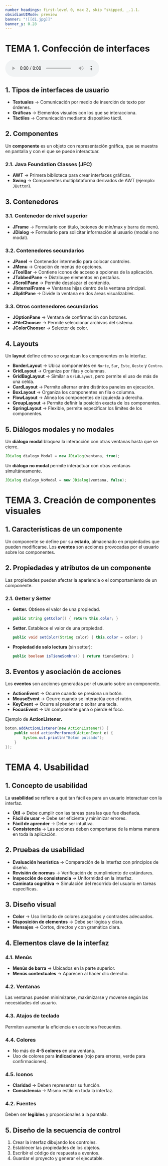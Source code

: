 ```yaml
---
number headings: first-level 0, max 2, skip ^skipped, _.1.1.
obsidianUIMode: preview
banner: "![[di.jpg]]"
banner_y: 0.28
---
```


# TEMA 1. Confección de interfaces

![Lectura MP3](Lectura_Resumen_Temas_1-3-4.mp3)

## 1. Tipos de interfaces de usuario

- **Textuales** → Comunicación por medio de inserción de texto por órdenes.
- **Gráficas** → Elementos visuales con los que se interacciona.
- **Táctiles** → Comunicación mediante dispositivo táctil.

## 2. Componentes

Un **componente** es un objeto con representación gráfica, que se muestra en pantalla y con el que se puede interactuar.

### 2.1. **Java Foundation Classes (JFC)**

- **AWT** → Primera biblioteca para crear interfaces gráficas.
- **Swing** → Componentes multiplataforma derivados de AWT (ejemplo: `JButton`).

## 3. Contenedores

### 3.1. **Contenedor de nivel superior**

- **JFrame** → Formulario con título, botones de min/max y barra de menú.
- **JDialog** → Formulario para solicitar información al usuario (modal o no modal).

### 3.2. **Contenedores secundarios**

- **JPanel** → Contenedor intermedio para colocar controles.
- **JMenu** → Creación de menús de opciones.
- **JToolBar** → Contiene iconos de acceso a opciones de la aplicación.
- **JTabbedPane** → Distribuye elementos en pestañas.
- **JScrollPane** → Permite desplazar el contenido.
- **JInternalFrame** → Ventanas hijas dentro de la ventana principal.
- **JSplitPane** → Divide la ventana en dos áreas visualizables.

### 3.3. **Otros contenedores secundarios**

- **JOptionPane** → Ventana de confirmación con botones.
- **JFileChooser** → Permite seleccionar archivos del sistema.
- **JColorChooser** → Selector de color.

## 4. Layouts

Un **layout** define cómo se organizan los componentes en la interfaz.

- **BorderLayout** → Ubica componentes en `Norte`, `Sur`, `Este`, `Oeste` y `Centro`.
- **GridLayout** → Organiza por filas y columnas.
- **GridBagLayout** → Similar a `GridLayout`, pero permite el uso de más de una celda.
- **CardLayout** → Permite alternar entre distintos paneles en ejecución.
- **BoxLayout** → Organiza los componentes en fila o columna.
- **FlowLayout** → Alinea los componentes de izquierda a derecha.
- **GroupLayout** → Permite definir la posición exacta de los componentes.
- **SpringLayout** → Flexible, permite especificar los límites de los componentes.

## 5. Diálogos modales y no modales

Un **diálogo modal** bloquea la interacción con otras ventanas hasta que se cierre.

```java
JDialog dialogo_Modal = new JDialog(ventana, true);
```

Un **diálogo no modal** permite interactuar con otras ventanas simultáneamente.

```java
JDialog dialogo_NoModal = new JDialog(ventana, false);
```

# TEMA 3. Creación de componentes visuales

## 1. Características de un componente

Un componente se define por su **estado**, almacenado en propiedades que pueden modificarse. Los **eventos** son acciones provocadas por el usuario sobre los componentes.

## 2. Propiedades y atributos de un componente

Las propiedades pueden afectar la apariencia o el comportamiento de un componente.

### 2.1. **Getter y Setter**

- **Getter.** Obtiene el valor de una propiedad.

  ```java
  public String getColor() { return this.color; }
  ```

- **Setter.** Establece el valor de una propiedad.

  ```java
  public void setColor(String color) { this.color = color; }
  ```

- **Propiedad de solo lectura** (sin setter):

  ```java
  public boolean isTieneSombra() { return tieneSombra; }
  ```

## 3. Eventos y asociación de acciones

Los **eventos** son acciones generadas por el usuario sobre un componente.

- **ActionEvent** → Ocurre cuando se presiona un botón.
- **MouseEvent** → Ocurre cuando se interactúa con el ratón.
- **KeyEvent** → Ocurre al presionar o soltar una tecla.
- **FocusEvent** → Un componente gana o pierde el foco.

Ejemplo de **ActionListener.**

```java
boton.addActionListener(new ActionListener() {
    public void actionPerformed(ActionEvent e) {
        System.out.println("Botón pulsado");
    }
});
```

# TEMA 4. Usabilidad 

## 1. Concepto de usabilidad

La **usabilidad** se refiere a qué tan fácil es para un usuario interactuar con la interfaz.

- **Útil** → Debe cumplir con las tareas para las que fue diseñada.
- **Fácil de usar** → Debe ser eficiente y minimizar errores.
- **Fácil de aprender** → Debe ser intuitiva.
- **Consistencia** → Las acciones deben comportarse de la misma manera en toda la aplicación.

## 2. Pruebas de usabilidad

- **Evaluación heurística** → Comparación de la interfaz con principios de diseño.
- **Revisión de normas** → Verificación de cumplimiento de estándares.
- **Inspección de consistencia** → Uniformidad en la interfaz.
- **Caminata cognitiva** → Simulación del recorrido del usuario en tareas específicas.

## 3. Diseño visual

- **Color** → Uso limitado de colores apagados y contrastes adecuados.
- **Disposición de elementos** → Debe ser lógica y clara.
- **Mensajes** → Cortos, directos y con gramática clara.

## 4. Elementos clave de la interfaz

### 4.1. **Menús**
- **Menús de barra** → Ubicados en la parte superior.
- **Menús contextuales** → Aparecen al hacer clic derecho.

### 4.2. **Ventanas**

Las ventanas pueden minimizarse, maximizarse y moverse según las necesidades del usuario.

### 4.3. **Atajos de teclado**

Permiten aumentar la eficiencia en acciones frecuentes.

### 4.4. **Colores**
- No más de **4-5 colores** en una ventana.
- Uso de colores para **indicaciones** (rojo para errores, verde para confirmaciones).

### 4.5. **Iconos**
- **Claridad** → Deben representar su función.
- **Consistencia** → Mismo estilo en toda la interfaz.

### 4.2. **Fuentes**

Deben ser **legibles** y proporcionales a la pantalla.

## 5. Diseño de la secuencia de control

1. Crear la interfaz dibujando los controles.
2. Establecer las propiedades de los objetos.
3. Escribir el código de respuesta a eventos.
4. Guardar el proyecto y generar el ejecutable.
